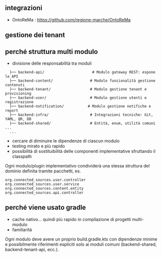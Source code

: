 
## integrazioni

* OntoReMa : https://github.com/regione-marche/OntoReMa

## gestione dei tenant



## perché struttura multi modulo

* divisione delle responsabilità tra moduli
```
  ├── backend-api/                      # Modulo gateway REST: espone le API
  ├── backend-content/                 # Modulo funzionalità gestione contenuti
  ├── backend-tenant/                  # Modulo gestione tenant e provisioning
  ├── backend-user/                    # Modulo gestione utenti e registrazione
  ├── backend-notification/           # Modulo gestione notifiche e report
  ├── backend-infra/                   # Integrazioni tecniche: Git, YAML, QR, DB
  ├── backend-shared/                  # Entità, enum, utilità comuni ...
  ...
```  
* cercare di diminuire le dipendenze di ciascun modulo
* testing mirato e più rapido
* possibilità di sostituibilità delle componenti implementative sfruttando il classpath

Ogni modulo/plugin implementativo condividerà una stessa struttura del dominio definita tramite pacchetti, es.

```
org.connected_sources.user.controller
org.connected_sources.user.service
org.connected_sources.content.entity
org.connected_sources.api.controller
```


## perché viene usato gradle

* cache nativo... quindi più rapido in compilazione di progetti multi-modulo
* familiarità

Ogni modulo deve avere un proprio build.gradle.kts con dipendenze minime e possibilmente
riferimenti espliciti solo ai moduli comuni (backend-shared, backend-tenant-api, ecc.).